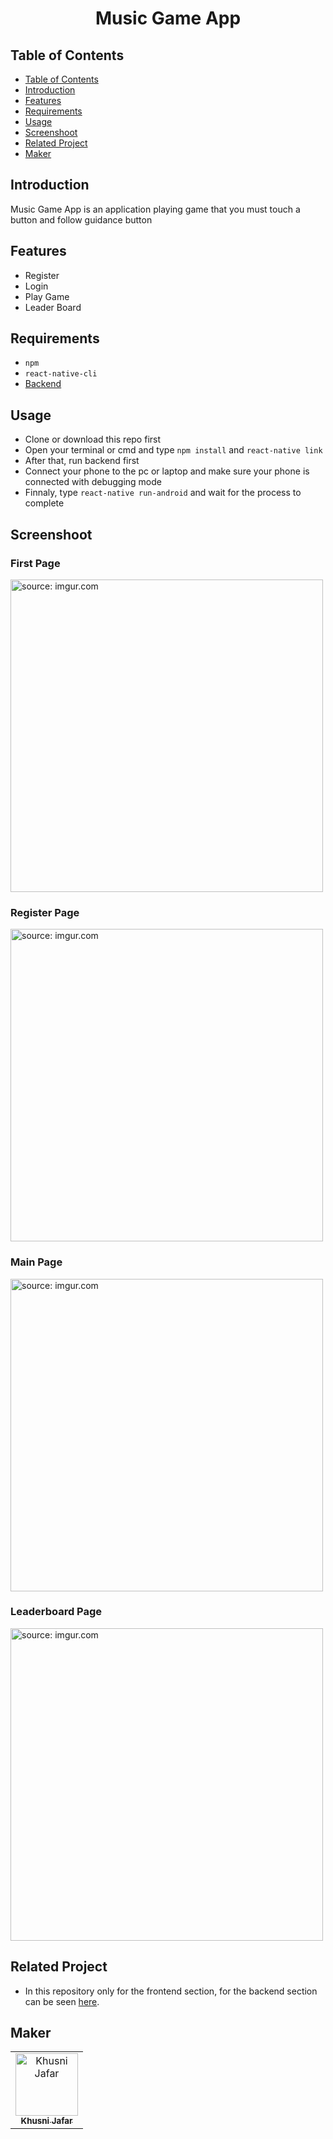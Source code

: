 
<h1 align="center">Music Game App</h1>

## Table of Contents

- [Table of Contents](#table-of-contents)
- [Introduction](#introduction)
- [Features](#features)
- [Requirements](#requirements)
- [Usage](#usage)
- [Screenshoot](#screenshoot)
- [Related Project](#related-project)
- [Maker](#maker)

## Introduction

Music Game App is an application playing game that you must touch a button and follow guidance button 

## Features

- Register
- Login
- Play Game
- Leader Board

## Requirements

- `npm`
- `react-native-cli`
- [Backend]()

## Usage

- Clone or download this repo first
- Open your terminal or cmd and type `npm install` and `react-native link`
- After that, run backend first
- Connect your phone to the pc or laptop and make sure your phone is connected with debugging mode
- Finnaly, type `react-native run-android` and wait for the process to complete

## Screenshoot

### First Page
<img src="https://i.imgur.com/74FfXUA.jpg?1" title="source: imgur.com" width='500px'/>
  
### Register Page
<img src="https://i.imgur.com/VznU3XW.jpg" title="source: imgur.com" width='500px'/>

### Main Page
<img src="https://i.imgur.com/8mQ29f7.jpg" title="source: imgur.com" width='500px'/>

### Leaderboard Page
<img src="https://i.imgur.com/qOacRzp.jpg" title="source: imgur.com" width='500px'/>
  
## Related Project
 
* In this repository only for the frontend section, for the backend section can be seen [here]().

## Maker
<center>
  <table>
    <tr>
      <td align="center">
        <a href="https://github.com/mhdrare">
          <img width="100" src="https://avatars3.githubusercontent.com/u/44925089?s=460&v=4" alt="Khusni Jafar"><br/>
          <sub><b>Khusni Jafar</b></sub>
        </a>
      </td>
    </tr>
  </table>
</center>
